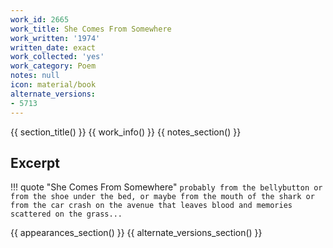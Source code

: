 ```yaml
---
work_id: 2665
work_title: She Comes From Somewhere
work_written: '1974'
written_date: exact
work_collected: 'yes'
work_category: Poem
notes: null
icon: material/book
alternate_versions:
- 5713
---
```


{{ section_title() }}
{{ work_info() }}
{{ notes_section() }}
## Excerpt
!!! quote "She Comes From Somewhere"
    ```
    probably from the bellybutton or from the shoe under the
    bed, or maybe from the mouth of the shark or from
    the car crash on the avenue that leaves blood and memories
    scattered on the grass...
    ```

{{ appearances_section() }}
{{ alternate_versions_section() }}